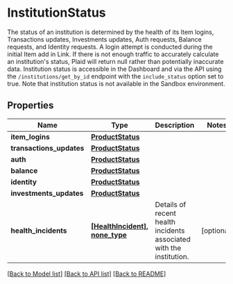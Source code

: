 # InstitutionStatus

The status of an institution is determined by the health of its Item logins, Transactions updates, Investments updates, Auth requests, Balance requests, and Identity requests. A login attempt is conducted during the initial Item add in Link. If there is not enough traffic to accurately calculate an institution's status, Plaid will return null rather than potentially inaccurate data.  Institution status is accessible in the Dashboard and via the API using the `/institutions/get_by_id` endpoint with the `include_status` option set to true. Note that institution status is not available in the Sandbox environment. 
## Properties
Name | Type | Description | Notes
------------ | ------------- | ------------- | -------------
**item_logins** | [**ProductStatus**](ProductStatus.md) |  | 
**transactions_updates** | [**ProductStatus**](ProductStatus.md) |  | 
**auth** | [**ProductStatus**](ProductStatus.md) |  | 
**balance** | [**ProductStatus**](ProductStatus.md) |  | 
**identity** | [**ProductStatus**](ProductStatus.md) |  | 
**investments_updates** | [**ProductStatus**](ProductStatus.md) |  | 
**health_incidents** | [**[HealthIncident], none_type**](HealthIncident.md) | Details of recent health incidents associated with the institution. | [optional] 

[[Back to Model list]](../README.md#documentation-for-models) [[Back to API list]](../README.md#documentation-for-api-endpoints) [[Back to README]](../README.md)


